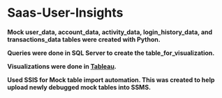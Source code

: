 # Saas-User-Insights
**Mock user_data, account_data, activity_data, login_history_data, and transactions_data tables were created with Python.**

**Queries were done in SQL Server to create the table_for_visualization.**

**Visualizations were done in [Tableau](https://public.tableau.com/shared/HBB77JKXC?:display_count=n&:origin=viz_share_link).**

**Used SSIS for Mock table import automation. This was created to help upload newly debugged mock tables into SSMS.** 
